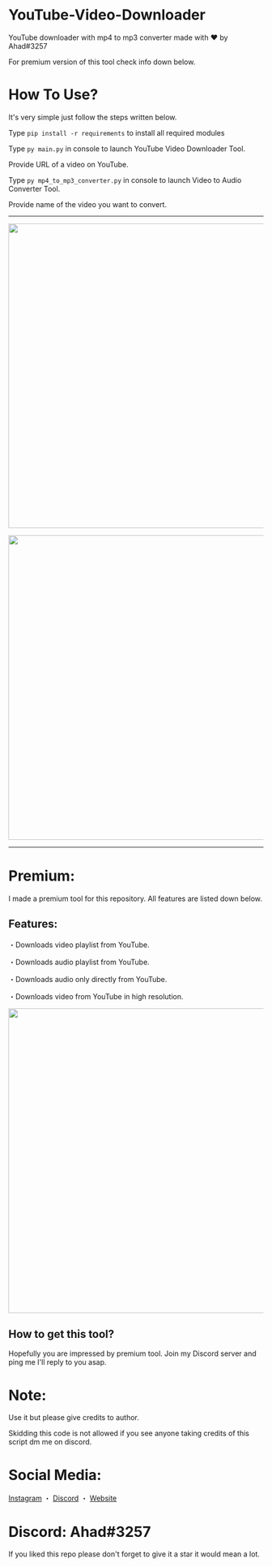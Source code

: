 # YouTube-Video-Downloader
YouTube downloader with mp4 to mp3 converter made with ❤ by Ahad#3257

For premium version of this tool check info down below.

# How To Use?
It's very simple just follow the steps written below.

Type `pip install -r requirements` to install all required modules

Type `py main.py` in console to launch YouTube Video Downloader Tool.

Provide URL of a video on YouTube.

Type `py mp4_to_mp3_converter.py` in console to launch Video to Audio Converter Tool.

Provide name of the video you want to convert.
***

<p align="center"><img width="600px" src="https://media.discordapp.net/attachments/1012682729265053737/1021881333921882122/unknown.png"/></p>

<p align="center"><img width="600px" src="https://cdn.discordapp.com/attachments/1012682729265053737/1021881638512238592/unknown.png"/></p>

***

# Premium:
I made a premium tool for this repository. All features are listed down below.
## Features:

・Downloads video playlist from YouTube.

・Downloads audio playlist from YouTube.

・Downloads audio only directly from YouTube.

・Downloads video from YouTube in high resolution.

<p align="center"><img width="600px" src="https://cdn.discordapp.com/attachments/936683086601683004/1028903916487843930/unknown.png"/></p>

## How to get this tool?
Hopefully you are impressed by premium tool. Join my Discord server and ping me I'll reply to you asap.
# Note:
Use it but please give credits to author.

Skidding this code is not allowed if you see anyone taking credits of this script dm me on discord.

# Social Media:
[Instagram](https://www.instagram.com/ahadnoor._) ・
[Discord](https://discord.gg/Ncsc5pRNgf) ・
[Website](https://www.itscruel.cf/) 

# Discord: Ahad#3257
If you liked this repo please don't forget to give it a star it would mean a lot.
